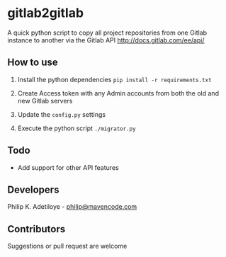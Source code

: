 # gitlab2gitlab
A quick python script to copy all project repositories from one Gitlab instance to another via the Gitlab API
http://docs.gitlab.com/ee/api/


## How to use

1. Install the python dependencies 
   `pip install -r requirements.txt`

2. Create Access token with any Admin accounts from both the old
   and new Gitlab servers

3. Update the `config.py` settings

4. Execute the python script
	`./migrator.py`


## Todo

* Add support for other API features 


## Developers
Philip K. Adetiloye - philip@mavencode.com


## Contributors

Suggestions or pull request are welcome

